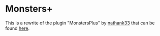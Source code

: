 # Monsters+

This is a rewrite of the plugin "MonstersPlus" by [nathank33](https://github.com/nathank33/) that can be found [here](https://github.com/nathank33/MonstersPlus/).